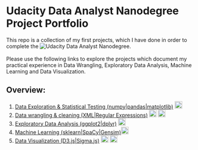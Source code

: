 # Udacity Data Analyst Nanodegree Project Portfolio

This repo is a collection of my first projects, which I have done in order to complete the ![Udacity Data Analyst Nanodegree](https://www.udacity.com/course/data-analyst-nanodegree--nd002?v=a). <br><br>
Please use the following links to explore the projects which document my practical experience in Data Wrangling, Exploratory Data Analysis, Machine Learning and Data Visualization.

## Overview:
1) [Data Exploration & Statistical Testing (numpy|pandas|matplotlib)](http://nbviewer.jupyter.org/github/bockjo/Udacity_portfolio/blob/master/Titanic_dataset_Exploration.ipynb) <a href="url"><img src="https://www.python.org/static/favicon.ico" height="20" width="20" ></a> <br>
2) [Data wrangling & cleaning (XML|Regular Expressions)](http://nbviewer.jupyter.org/github/bockjo/Udacity_portfolio/blob/master/OpenStreetMap_Data_Cleaning.ipynb) <a href="url"><img src="https://www.python.org/static/favicon.ico" height="20" width="20" ></a> 
<a href="url"><img src="http://cache.filehippo.com/img/ex/729__MySQL.gif" height="20" width="20" ></a> <br>
3) [Exploratory Data Analysis (ggplot2|dplyr)](http://nbviewer.jupyter.org/github/bockjo/Udacity_portfolio/blob/master/EDA_Prosper%20loans%20data%20set.html) <a href="url"><img src="http://datascience.uci.edu/wp-content/uploads/sites/2/2014/09/r-project-logo.jpg" height="20" width="20" ></a> <br>
4) [Machine Learning (sklearn|SpaCy|Gensim)](http://nbviewer.jupyter.org/github/bockjo/Udacity_portfolio/blob/master/Person_of_Interest_Classifier_Enron.ipynb#topic=0&lambda=1&term=)<a href="url"><img src="https://www.python.org/static/favicon.ico" height="20" width="20" ></a> <br>
5) [Data Visualization (D3.js|Sigma.js)]() <a href="url"> <img src="http://www.uidownload.com/files/541/586/346/code-command-develop-javascript-language-programming-software-icon.png" height="20" width="20" ></a> 
<img src="https://www.python.org/static/favicon.ico" height="20" width="20" ></a> <br>
